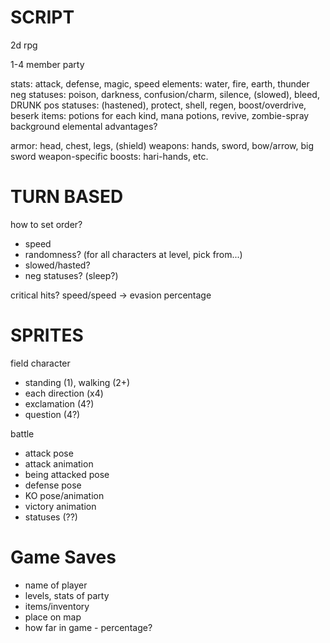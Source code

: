 SCRIPT
======

2d rpg

1-4 member party

stats: attack, defense, magic, speed
elements: water, fire, earth, thunder
neg statuses: poison, darkness, confusion/charm, silence, (slowed), bleed, DRUNK
pos statuses: (hastened), protect, shell, regen, boost/overdrive, beserk
items: potions for each kind, mana potions, revive, zombie-spray
background elemental advantages?

armor: head, chest, legs, (shield)
weapons: hands, sword, bow/arrow, big sword
weapon-specific boosts: hari-hands, etc.

TURN BASED
============

how to set order?
- speed
- randomness? (for all characters at level, pick from...)
- slowed/hasted?
- neg statuses? (sleep?)

critical hits?
speed/speed -> evasion percentage

SPRITES
==========

field character
- standing (1), walking (2+)
- each direction (x4)
- exclamation (4?)
- question (4?)

battle
- attack pose
- attack animation
- being attacked pose
- defense pose
- KO pose/animation
- victory animation
- statuses (??)


Game Saves
===========

- name of player
- levels, stats of party
- items/inventory
- place on map
- how far in game - percentage?
